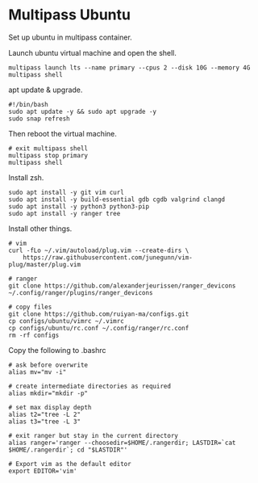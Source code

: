 # Multipass Ubuntu

Set up ubuntu in multipass container. 

Launch ubuntu virtual machine and open the shell. 

```shell
multipass launch lts --name primary --cpus 2 --disk 10G --memory 4G
multipass shell
```

apt update & upgrade. 

```shell
#!/bin/bash
sudo apt update -y && sudo apt upgrade -y
sudo snap refresh
```

Then reboot the virtual machine. 

```shell
# exit multipass shell
multipass stop primary
multipass shell
```

Install zsh. 

```shell
sudo apt install -y git vim curl
sudo apt install -y build-essential gdb cgdb valgrind clangd
sudo apt install -y python3 python3-pip
sudo apt install -y ranger tree
```

Install other things. 

```shell
# vim
curl -fLo ~/.vim/autoload/plug.vim --create-dirs \
    https://raw.githubusercontent.com/junegunn/vim-plug/master/plug.vim

# ranger
git clone https://github.com/alexanderjeurissen/ranger_devicons ~/.config/ranger/plugins/ranger_devicons

# copy files
git clone https://github.com/ruiyan-ma/configs.git
cp configs/ubuntu/vimrc ~/.vimrc
cp configs/ubuntu/rc.conf ~/.config/ranger/rc.conf
rm -rf configs
```

Copy the following to .bashrc

```shell
# ask before overwrite
alias mv="mv -i"

# create intermediate directories as required
alias mkdir="mkdir -p"

# set max display depth
alias t2="tree -L 2"
alias t3="tree -L 3"

# exit ranger but stay in the current directory
alias ranger='ranger --choosedir=$HOME/.rangerdir; LASTDIR=`cat $HOME/.rangerdir`; cd "$LASTDIR"'

# Export vim as the default editor
export EDITOR='vim'
```

